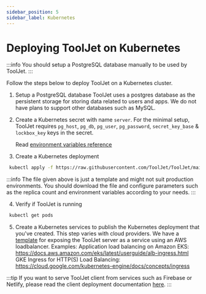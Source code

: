```yaml
---
sidebar_position: 5
sidebar_label: Kubernetes
---
```


# Deploying ToolJet on Kubernetes

:::info
You should setup a PostgreSQL database manually to be used by ToolJet.
:::

Follow the steps below to deploy ToolJet on a Kubernetes cluster.

1. Setup a PostgreSQL database
   ToolJet uses a postgres database as the persistent storage for storing data related to users and apps. We do not have plans to support other databases such as MySQL.

2. Create a Kubernetes secret with name `server`. For the minimal setup, ToolJet requires `pg_host`, `pg_db`, `pg_user`, `pg_password`, `secret_key_base` & `lockbox_key` keys in the secret.

   Read [environment variables reference](/docs/deployment/env-vars)

3. Create a Kubernetes deployment

```bash
 kubectl apply -f https://raw.githubusercontent.com/ToolJet/ToolJet/main/deploy/kubernetes/deployment.yaml
```

:::info
The file given above is just a template and might not suit production environments. You should download the file and configure parameters such as the replica count and environment variables according to your needs.
:::

4. Verify if ToolJet is running

```bash
 kubectl get pods
```

5. Create a Kubernetes services to publish the Kubernetes deployment that you've created. This step varies with cloud providers. We have a [template](https://raw.githubusercontent.com/ToolJet/ToolJet/main/deploy/kubernetes/service.yaml) for exposing the ToolJet server as a service using an AWS loadbalancer.
   Examples:
   Application load balancing on Amazon EKS: https://docs.aws.amazon.com/eks/latest/userguide/alb-ingress.html
   GKE Ingress for HTTP(S) Load Balancing: https://cloud.google.com/kubernetes-engine/docs/concepts/ingress

:::tip
If you want to serve ToolJet client from services such as Firebase or Netlify, please read the client deployment documentation [here](/docs/deployment/client).
:::
